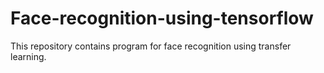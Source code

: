 # Face-recognition-using-tensorflow
This repository contains program for face recognition using transfer learning.
